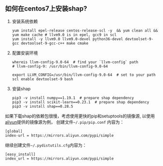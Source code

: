 ## 如何在centos7上安装shap?

1. 安装系统依赖
    ```shell script
    yum install epel-release centos-release-scl -y  && yum clean all && yum make cache # llvm9.0 is in epel, gcc9 in scl
    yum install -y llvm9.0 llvm9.0-devel python36-devel devtoolset-9-gcc devtoolset-9-gcc-c++ make cmake 
    ```

2. 配置安装环境
    ```shell script
    whereis llvm-config-9.0-64  # find your `llvm-config` path
    # llvm-config-9: /usr/bin/llvm-config-9.0-64
    
    export LLVM_CONFIG=/usr/bin/llvm-config-9.0-64  # set to your path
    scl enable devtoolset-9 bash
    ```

3. 安装shap
    ```shell script
    pip3 -v install numpy==1.19.1  # prepare shap dependency
    pip3 -v install scikit-learn==0.23.1  # prepare shap dependency
    pip3 -v install shap==0.28.5
    ```

如果下载shap的依赖包很慢，考虑使用更快的pip和setuptools的镜像源, 以使用[aliyun](http://mirrors.aliyun.com)提供的镜像源为例，
创建文件`~/.pip/pip.conf` 内容为：
```shell script
[global]
index-url = https://mirrors.aliyun.com/pypi/simple
```

继续创建文件`~/.pydistutils.cfg`内容为：
```shell script
[easy_install]
index_url = https://mirrors.aliyun.com/pypi/simple
```
